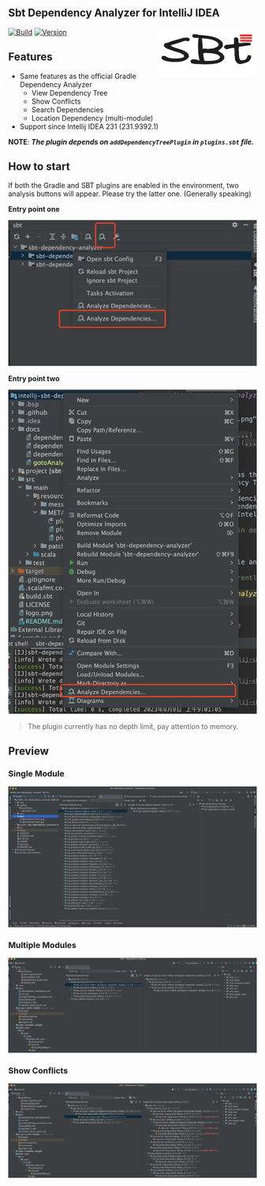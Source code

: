 Sbt Dependency Analyzer for IntelliJ IDEA
---------

<img src="./logo.png" width = "200" height = "100" alt="logo" align="right" />

[![Build](https://github.com/bitlap/intellij-sbt-dependency-analyzer/actions/workflows/ScalaCI.yml/badge.svg)](https://github.com/bitlap/intellij-sbt-dependency-analyzer/actions/workflows/ScalaCI.yml)
[![Version](https://img.shields.io/jetbrains/plugin/v/22427-sbt-dependency-analyzer)](https://plugins.jetbrains.com/plugin/22427-sbt-dependency-analyzer)

## Features

- Same features as the official Gradle Dependency Analyzer
  - View Dependency Tree
  - Show Conflicts
  - Search Dependencies
  - Location Dependency (multi-module)
- Support since Intellij IDEA 231 (231.9392.1)

**NOTE**: ***The plugin depends on `addDependencyTreePlugin` in `plugins.sbt` file.***

## How to start

If both the Gradle and SBT plugins are enabled in the environment, two analysis buttons will appear. Please try the latter one. (Generally speaking)

**Entry point one**

![](./docs/gotoAnalyze1.png)

**Entry point two**

![](./docs/gotoAnalyze2.png)

> The plugin currently has no depth limit, pay attention to memory.

## Preview

### Single Module

![](./docs/dependencyTreeSingleModule.png)

### Multiple Modules

![](./docs/dependencyTreeMultipleModules.png)

### Show Conflicts

![](./docs/dependencyTreeConflicts.png)